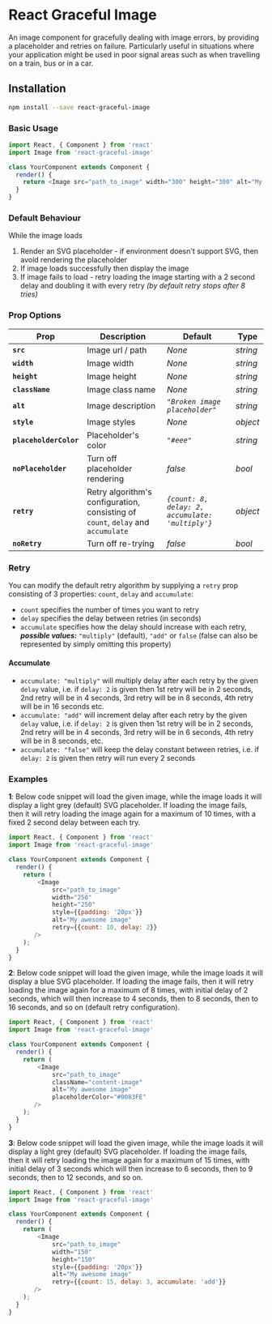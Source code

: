 React Graceful Image
=============================

An image component for gracefully dealing with image errors, by providing a placeholder and retries on failure. Particularly useful in situations where your application might be used in poor signal areas such as when travelling on a train, bus or in a car.

## Installation

```sh
npm install --save react-graceful-image
```

### Basic Usage

```js
import React, { Component } from 'react'
import Image from 'react-graceful-image'

class YourComponent extends Component {
  render() {
    return <Image src="path_to_image" width="300" height="300" alt="My awesome image" />
  }
}
```

### Default Behaviour

While the image loads
1. Render an SVG placeholder - if environment doesn't support SVG, then avoid rendering the placeholder
2. If image loads successfully then display the image
3. If image fails to load - retry loading the image starting with a 2 second delay and doubling it with every retry *(by default retry stops after 8 tries)*

### Prop Options

| Prop | Description | Default | Type |
|---|---|---|---|
|**`src`**|Image url / path |*None*|*string*|
|**`width`**|Image width |*None*|*string*|
|**`height`**|Image height |*None*|*string*|
|**`className`**|Image class name |*None*|*string*|
|**`alt`**|Image description |*`"Broken image placeholder"`*|*string*|
|**`style`**|Image styles |*None*|*object*|
|**`placeholderColor`**|Placeholder's color|*`"#eee"`*|*string*|
|**`noPlaceholder `**|Turn off placeholder rendering|*false*|*bool*|
|**`retry`**|Retry algorithm's configuration, consisting of `count`, `delay` and `accumulate`|*`{count: 8, delay: 2, accumulate: 'multiply'}`*|*object*|
|**`noRetry`**|Turn off re-trying|*false*|*bool*|

### Retry

You can modify the default retry algorithm by supplying a `retry` prop consisting of 3 properties: `count`, `delay` and `accumulate`:

- `count` specifies the number of times you want to retry
- `delay` specifies the delay between retries (in seconds)
- `accumulate` specifies how the delay should increase with each retry, **_possible values:_** `"multiply"` (default), `"add"` or `false` (false can also be represented by simply omitting this property)

#### Accumulate

- `accumulate: "multiply"` will multiply delay after each retry by the given `delay` value, i.e. if `delay: 2` is given then 1st retry will be in 2 seconds, 2nd retry will be in 4 seconds, 3rd retry will be in 8 seconds, 4th retry will be in 16 seconds etc.
- `accumulate: "add"` will increment delay after each retry by the given `delay` value, i.e. if `delay: 2` is given then 1st retry will be in 2 seconds, 2nd retry will be in 4 seconds, 3rd retry will be in 6 seconds, 4th retry will be in 8 seconds, etc.
- `accumulate: "false"` will keep the delay constant between retries, i.e. if `delay: 2` is given then retry will run every 2 seconds

### Examples

**1**: Below code snippet will load the given image, while the image loads it will display a light grey (default) SVG placeholder. If loading the image fails, then it will retry loading the image again for a maximum of 10 times, with a fixed 2 second delay between each try.

```js
import React, { Component } from 'react'
import Image from 'react-graceful-image'

class YourComponent extends Component {
  render() {
    return (
        <Image
            src="path_to_image"
            width="250"
            height="250"
            style={{padding: '20px'}}
            alt="My awesome image"
            retry={{count: 10, delay: 2}}
       />
    );
  }
}
```

**2**: Below code snippet will load the given image, while the image loads it will display a blue SVG placeholder. If loading the image fails, then it will retry loading the image again for a maximum of 8 times, with initial delay of 2 seconds, which will then increase to 4 seconds, then to 8 seconds, then to 16 seconds, and so on (default retry configuration).

```js
import React, { Component } from 'react'
import Image from 'react-graceful-image'

class YourComponent extends Component {
  render() {
    return (
        <Image
            src="path_to_image"
            className="content-image"
            alt="My awesome image"
            placeholderColor="#0083FE"
       />
    );
  }
}
```

**3**: Below code snippet will load the given image, while the image loads it will display a light grey (default) SVG placeholder. If loading the image fails, then it will retry loading the image again for a maximum of 15 times, with initial delay of 3 seconds which will then increase to 6 seconds, then to 9 seconds, then to 12 seconds, and so on.

```js
import React, { Component } from 'react'
import Image from 'react-graceful-image'

class YourComponent extends Component {
  render() {
    return (
        <Image
            src="path_to_image"
            width="150"
            height="150"
            style={{padding: '20px'}}
            alt="My awesome image"
            retry={{count: 15, delay: 3, accumulate: 'add'}}
       />
    );
  }
}
```
